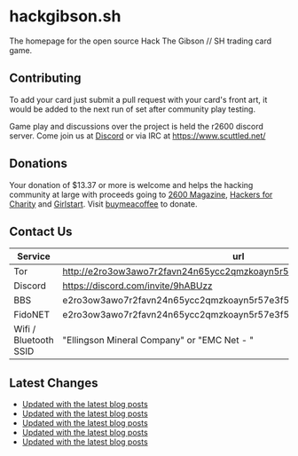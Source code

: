 # hackgibson.sh
The homepage for the open source Hack The Gibson // SH trading card game.


## Contributing

To add your card just submit a pull request with your card's front art, it would be added to the next run of set after community play testing.

Game play and discussions over the project is held the r2600 discord server. Come join us at [Discord](https://discord.com/invite/9hABUzz) or via IRC at https://www.scuttled.net/


## Donations

Your donation of $13.37 or more is welcome and helps the hacking community at large with proceeds going to [2600 Magazine](https://2600.com/), [Hackers for Charity](https://hackersforcharity.org) and [Girlstart](https://girlstart.org).  Visit [buymeacoffee](https://www.buymeacoffee.com/hackgibson.sh) to donate.


## Contact Us

Service | url
-|-
Tor | http://e2ro3ow3awo7r2favn24n65ycc2qmzkoayn5r57e3f56nvjwdcgg32ad.onion
Discord | https://discord.com/invite/9hABUzz
BBS | e2ro3ow3awo7r2favn24n65ycc2qmzkoayn5r57e3f56nvjwdcgg32ad.onion:23
FidoNET | e2ro3ow3awo7r2favn24n65ycc2qmzkoayn5r57e3f56nvjwdcgg32ad.onion:24554
Wifi / Bluetooth SSID | "Ellingson Mineral Company" or "EMC Net - <fidonet address>"

## Latest Changes
<!-- BLOG-POST-LIST:START -->
- [Updated with the latest blog posts](https://github.com/DFW2600/hackgibson.sh/commit/490af2596a61e7ed8a6c3d2b5ef91a5cbb08ca39)
- [Updated with the latest blog posts](https://github.com/DFW2600/hackgibson.sh/commit/465db044a68a3fe5b4dbdd05f39292218f5d4132)
- [Updated with the latest blog posts](https://github.com/DFW2600/hackgibson.sh/commit/b739f932c2ae9da7be66011d94b0cce9182dbd5a)
- [Updated with the latest blog posts](https://github.com/DFW2600/hackgibson.sh/commit/11fce50748925d83dbbc1a0459026978887b5143)
- [Updated with the latest blog posts](https://github.com/DFW2600/hackgibson.sh/commit/9878fac287587accfa23acb4c7c63ef64a50aab1)
<!-- BLOG-POST-LIST:END -->
